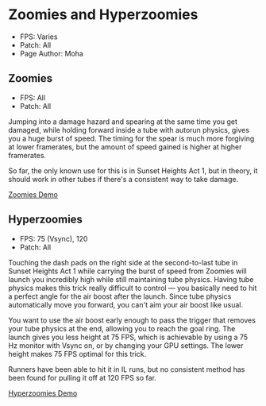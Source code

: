 # Zoomies and Hyperzoomies
- FPS: Varies
- Patch: All
- Page Author: Moha

## Zoomies

- FPS: All
- Patch: All

Jumping into a damage hazard and spearing at the same time you get damaged, while holding forward inside a tube with autorun physics, gives you a huge burst of speed. The timing for the spear is much more forgiving at lower framerates, but the amount of speed gained is higher at higher framerates.

So far, the only known use for this is in Sunset Heights Act 1, but in theory, it should work in other tubes if there's a consistent way to take damage.

[Zoomies Demo](https://github.com/user-attachments/assets/9f8ec992-0ec5-46bd-a2e7-1389ccc39e12)

## Hyperzoomies

- FPS: 75 (Vsync), 120
- Patch: All

Touching the dash pads on the right side at the second-to-last tube in Sunset Heights Act 1 while carrying the burst of speed from Zoomies will launch you incredibly high while still maintaining tube physics. Having tube physics makes this trick really difficult to control — you basically need to hit a perfect angle for the air boost after the launch. Since tube physics automatically move you forward, you can't aim your air boost like usual.

You want to use the air boost early enough to pass the trigger that removes your tube physics at the end, allowing you to reach the goal ring. The launch gives you less height at 75 FPS, which is achievable by using a 75 Hz monitor with Vsync on, or by changing your GPU settings. The lower height makes 75 FPS optimal for this trick.

Runners have been able to hit it in IL runs, but no consistent method has been found for pulling it off at 120 FPS so far.

[Hyperzoomies Demo](https://github.com/user-attachments/assets/72bf16f1-c268-4aa6-9480-c2860434f12f)
